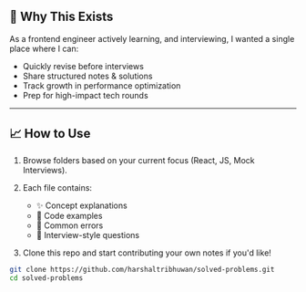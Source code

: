 
## 📌 Why This Exists

As a frontend engineer actively learning, and interviewing, I wanted a single place where I can:
- Quickly revise before interviews
- Share structured notes & solutions
- Track growth in performance optimization
- Prep for high-impact tech rounds

---

## 📈 How to Use

1. Browse folders based on your current focus (React, JS, Mock Interviews).
2. Each file contains:
   - ✨ Concept explanations
   - 🧩 Code examples
   - 🐛 Common errors
   - 🎯 Interview-style questions

3. Clone this repo and start contributing your own notes if you'd like!

```bash
git clone https://github.com/harshaltribhuwan/solved-problems.git
cd solved-problems
